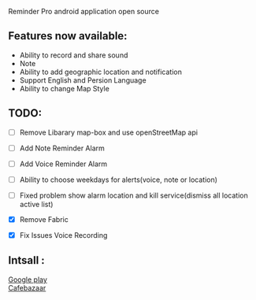 Reminder Pro android application open source

## Features now available:

- Ability to record and share sound
- Note
- Ability to add geographic location and notification
- Support English and Persion Language
- Ability to change Map Style

## TODO: </br>
- [ ] Remove Libarary map-box and use openStreetMap api
- [ ] Add Note Reminder Alarm
- [ ] Add Voice Reminder Alarm
- [ ] Ability to choose weekdays for alerts(voice, note or location)
- [ ] Fixed problem show alarm location and kill service(dismiss all location active list)
- [x] Remove Fabric
- [x] Fix Issues Voice Recording


## Intsall :
[Google play](https://play.google.com/store/apps/details?id=ir.farshid.roohi.reminderpro)</br>
[Cafebazaar](https://cafebazaar.ir/app/ir.farshid.roohi.reminderpro)</hr>
